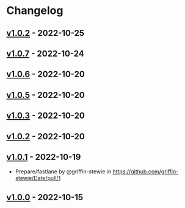 # Changelog

## [v1.0.2](https://github.com/griffin-stewie/Date/compare/v1.0.1...v1.0.2) - 2022-10-25

## [v1.0.7](https://github.com/griffin-stewie/Date/compare/v1.0.6...v1.0.7) - 2022-10-24

## [v1.0.6](https://github.com/griffin-stewie/Date/compare/v1.0.5...v1.0.6) - 2022-10-20

## [v1.0.5](https://github.com/griffin-stewie/Date/compare/v1.0.4...v1.0.5) - 2022-10-20

## [v1.0.3](https://github.com/griffin-stewie/Date/compare/v1.0.2...v1.0.3) - 2022-10-20

## [v1.0.2](https://github.com/griffin-stewie/Date/compare/v1.0.1...v1.0.2) - 2022-10-20

## [v1.0.1](https://github.com/griffin-stewie/Date/compare/v1.0.0...v1.0.1) - 2022-10-19
- Prepare/fastlane by @griffin-stewie in https://github.com/griffin-stewie/Date/pull/1

## [v1.0.0](https://github.com/griffin-stewie/Date/commits/v1.0.0) - 2022-10-15
